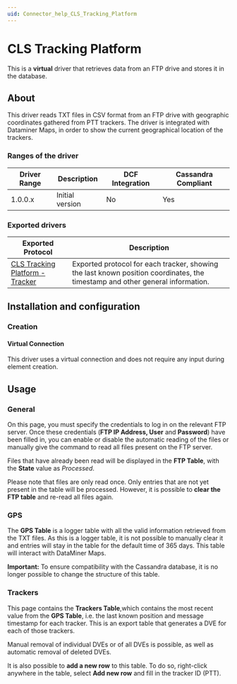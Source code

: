 ```yaml
---
uid: Connector_help_CLS_Tracking_Platform
---
```


# CLS Tracking Platform

This is a **virtual** driver that retrieves data from an FTP drive and stores it in the database.

## About

This driver reads TXT files in CSV format from an FTP drive with geographic coordinates gathered from PTT trackers. The driver is integrated with Dataminer Maps, in order to show the current geographical location of the trackers.

### Ranges of the driver

| **Driver Range** | **Description** | **DCF Integration** | **Cassandra Compliant** |
|------------------|-----------------|---------------------|-------------------------|
| 1.0.0.x          | Initial version | No                  | Yes                     |

### Exported drivers

| **Exported Protocol**                                                                          | **Description**                                                                                                               |
|------------------------------------------------------------------------------------------------|-------------------------------------------------------------------------------------------------------------------------------|
| [CLS Tracking Platform - Tracker](xref:Connector_help_CLS_Tracking_Platform_-_Tracker) | Exported protocol for each tracker, showing the last known position coordinates, the timestamp and other general information. |

## Installation and configuration

### Creation

#### Virtual Connection

This driver uses a virtual connection and does not require any input during element creation.

## Usage

### General

On this page, you must specify the credentials to log in on the relevant FTP server. Once these credentials (**FTP IP Address, User** and **Password**) have been filled in, you can enable or disable the automatic reading of the files or manually give the command to read all files present on the FTP server.

Files that have already been read will be displayed in the **FTP Table**, with the **State** value as *Processed*.

Please note that files are only read once. Only entries that are not yet present in the table will be processed. However, it is possible to **clear the FTP table** and re-read all files again.

### GPS

The **GPS Table** is a logger table with all the valid information retrieved from the TXT files. As this is a logger table, it is not possible to manually clear it and entries will stay in the table for the default time of 365 days. This table will interact with DataMiner Maps.

**Important:** To ensure compatibility with the Cassandra database, it is no longer possible to change the structure of this table.

### Trackers

This page contains the **Trackers Table**,which contains the most recent value from the **GPS Table**, i.e. the last known position and message timestamp for each tracker. This is an export table that generates a DVE for each of those trackers.

Manual removal of individual DVEs or of all DVEs is possible, as well as automatic removal of deleted DVEs.

It is also possible to **add a new row** to this table. To do so, right-click anywhere in the table, select **Add new row** and fill in the tracker ID (PTT).
